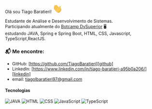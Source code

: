 Olá sou Tiago Baratieri! <img src="https://github.com/disousadev/disousadev/blob/main/hey.gif?raw=true" width="32px">

Estudante de Análise e Desenvolvimento de Sistemas.<br/> Participando atualmente do  [Botcamp DvSuperior](https://devsuperior.com.br/) :desktop_computer:<br/>estudando JAVA, Spring e Spring Boot, HTML, CSS, Javascript, TypeScript,ReactJS.

### 📬 Me encontre:

- GitHub: [https://github.com/TiagoBaratieri][github]
- LinkedIn: [https://www.linkedin.com/in/tiago-baratieri-a95b0a206/][linkedin]
- email: tiagolbaratieri97@gmail.com

#### Tecnologias

<!-- TODO: Make technologies links takes you to repositories -->

![JAVA](https://img.shields.io/badge/JAVA-Beginner-red)
![HTML](https://img.shields.io/badge/HTML-Beginner-orange)
![CSS](https://img.shields.io/badge/CSS-Beginner-blue)
![JavaScript](https://img.shields.io/badge/JavaScript-Beginner-yellow)
![TypeScript](https://img.shields.io/badge/TypeScript-Beginner-lightgrey)


<!--
**TiagoBaratieri/TiagoBaratieri** is a ✨ _special_ ✨ repository because its `README.md` (this file) appears on your GitHub profile.

Here are some ideas to get you started:

- 🔭 I’m currently working on ...
- 🌱 I’m currently learning ...
- 👯 I’m looking to collaborate on ...
- 🤔 I’m looking for help with ...
- 💬 Ask me about ...
- 📫 How to reach me: ...
- 😄 Pronouns: ...
- ⚡ Fun fact: ...
-->

